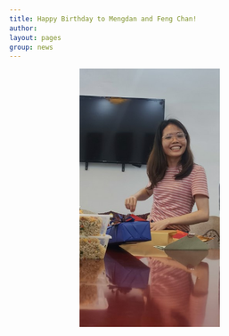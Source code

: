 ```yaml
---
title: Happy Birthday to Mengdan and Feng Chan!
author:
layout: pages
group: news
---
```



<p align="center">
<img src="/images/FCBirday2022.jpg" width=50%>
</p> 
